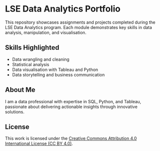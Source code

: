 # LSE Data Analytics Portfolio
This repository showcases assignments and projects completed during the LSE Data Analytics program. Each module demonstrates key skills in data analysis, manipulation, and visualisation.

## Skills Highlighted
- Data wrangling and cleaning
- Statistical analysis
- Data visualisation with Tableau and Python
- Data storytelling and business communication

## About Me
I am a data professional with expertise in SQL, Python, and Tableau, passionate about delivering actionable insights through innovative solutions.

## License
This work is licensed under the [Creative Commons Attribution 4.0 International License (CC BY 4.0)](https://creativecommons.org/licenses/by/4.0/).
